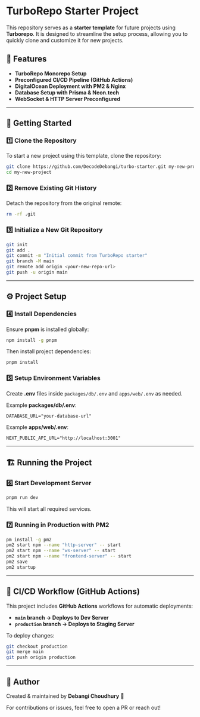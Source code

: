 # TurboRepo Starter Project

This repository serves as a **starter template** for future projects using **Turborepo**. It is designed to streamline the setup process, allowing you to quickly clone and customize it for new projects.

## 📌 Features
- **TurboRepo Monorepo Setup**
- **Preconfigured CI/CD Pipeline (GitHub Actions)**
- **DigitalOcean Deployment with PM2 & Nginx**
- **Database Setup with Prisma & Neon.tech**
- **WebSocket & HTTP Server Preconfigured**

---

## 🚀 Getting Started

### 1️⃣ Clone the Repository
To start a new project using this template, clone the repository:
```sh
git clone https://github.com/DecodeDebangi/turbo-starter.git my-new-project
cd my-new-project
```

### 2️⃣ Remove Existing Git History
Detach the repository from the original remote:
```sh
rm -rf .git
```

### 3️⃣ Initialize a New Git Repository
```sh
git init
git add .
git commit -m "Initial commit from TurboRepo starter"
git branch -M main
git remote add origin <your-new-repo-url>
git push -u origin main
```

---

## ⚙️ Project Setup

### 4️⃣ Install Dependencies
Ensure **pnpm** is installed globally:
```sh
npm install -g pnpm
```
Then install project dependencies:
```sh
pnpm install
```

### 5️⃣ Setup Environment Variables
Create **.env** files inside `packages/db/.env` and `apps/web/.env` as needed.

Example **packages/db/.env**:
```env
DATABASE_URL="your-database-url"
```

Example **apps/web/.env**:
```env
NEXT_PUBLIC_API_URL="http://localhost:3001"
```

---

## 🏗 Running the Project
### 6️⃣ Start Development Server
```sh
pnpm run dev
```
This will start all required services.

### 7️⃣ Running in Production with PM2
```sh
pm install -g pm2
pm2 start npm --name "http-server" -- start
pm2 start npm --name "ws-server" -- start
pm2 start npm --name "frontend-server" -- start
pm2 save
pm2 startup
```

---

## 🔄 CI/CD Workflow (GitHub Actions)
This project includes **GitHub Actions** workflows for automatic deployments:
- **`main` branch → Deploys to Dev Server**
- **`production` branch → Deploys to Staging Server**

To deploy changes:
```sh
git checkout production
git merge main
git push origin production
```

---

## 📝 Author
Created & maintained by **Debangi Choudhury** 🚀

For contributions or issues, feel free to open a PR or reach out!
